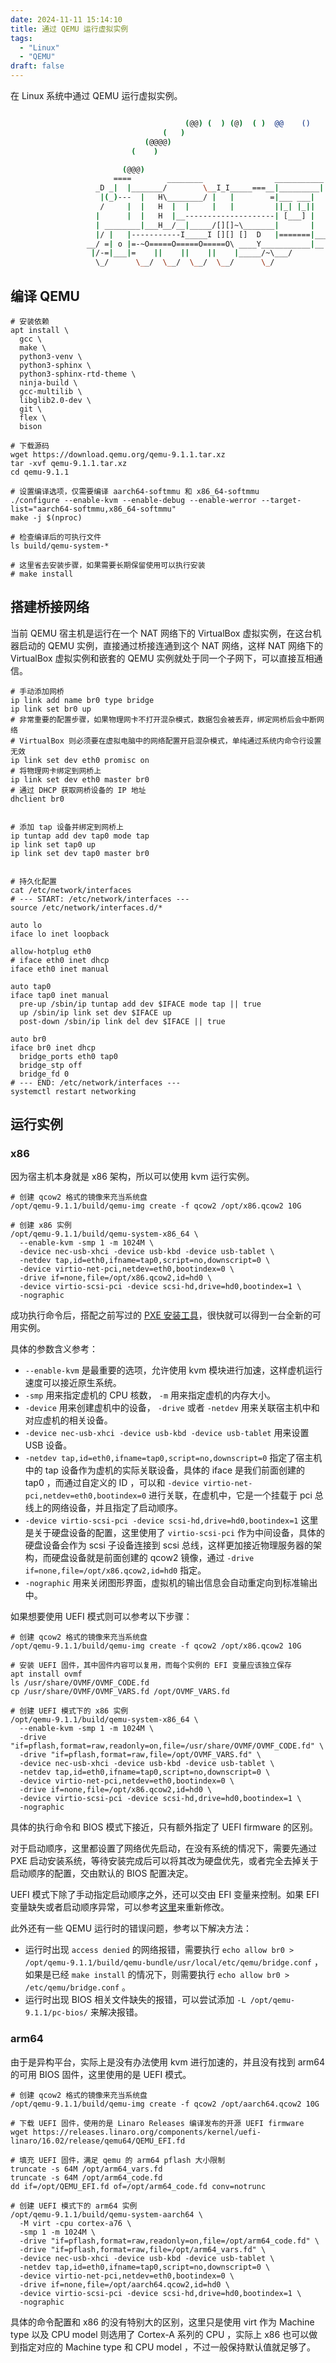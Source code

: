 ```yaml
---
date: 2024-11-11 15:14:10
title: 通过 QEMU 运行虚拟实例
tags:
  - "Linux"
  - "QEMU"
draft: false
---
```


在 Linux 系统中通过 QEMU 运行虚拟实例。

<!--more-->

```bash

                                       (@@) (  ) (@)  ( )  @@    ()    @     O     @     O      @
                                  (   )
                              (@@@@)
                           (    )

                         (@@@)
                       ====        ________                ___________
                   _D _|  |_______/        \__I_I_____===__|_________|
                    |(_)---  |   H\________/ |   |        =|___ ___|      _________________
                    /     |  |   H  |  |     |   |         ||_| |_||     _|                \_____A
                   |      |  |   H  |__--------------------| [___] |   =|                        |
                   | ________|___H__/__|_____/[][]~\_______|       |   -|                        |
                   |/ |   |-----------I_____I [][] []  D   |=======|____|________________________|_
                 __/ =| o |=-~O=====O=====O=====O\ ____Y___________|__|__________________________|_
                  |/-=|___|=    ||    ||    ||    |_____/~\___/          |_D__D__D_|  |_D__D__D_|
                   \_/      \__/  \__/  \__/  \__/      \_/               \_/   \_/    \_/   \_/

```

## 编译 QEMU

```shell
# 安装依赖
apt install \
  gcc \
  make \
  python3-venv \
  python3-sphinx \
  python3-sphinx-rtd-theme \
  ninja-build \
  gcc-multilib \
  libglib2.0-dev \
  git \
  flex \
  bison

# 下载源码
wget https://download.qemu.org/qemu-9.1.1.tar.xz
tar -xvf qemu-9.1.1.tar.xz
cd qemu-9.1.1

# 设置编译选项，仅需要编译 aarch64-softmmu 和 x86_64-softmmu
./configure --enable-kvm --enable-debug --enable-werror --target-list="aarch64-softmmu,x86_64-softmmu"
make -j $(nproc)

# 检查编译后的可执行文件
ls build/qemu-system-*

# 这里省去安装步骤，如果需要长期保留使用可以执行安装
# make install
```

## 搭建桥接网络

当前 QEMU 宿主机是运行在一个 NAT 网络下的 VirtualBox 虚拟实例，在这台机器启动的 QEMU 实例，直接通过桥接连通到这个 NAT 网络，这样 NAT 网络下的 VirtualBox 虚拟实例和嵌套的 QEMU 实例就处于同一个子网下，可以直接互相通信。

```shell
# 手动添加网桥
ip link add name br0 type bridge
ip link set br0 up
# 非常重要的配置步骤，如果物理网卡不打开混杂模式，数据包会被丢弃，绑定网桥后会中断网络
# VirtualBox 则必须要在虚拟电脑中的网络配置开启混杂模式，单纯通过系统内命令行设置无效
ip link set dev eth0 promisc on
# 将物理网卡绑定到网桥上
ip link set dev eth0 master br0
# 通过 DHCP 获取网桥设备的 IP 地址
dhclient br0


# 添加 tap 设备并绑定到网桥上
ip tuntap add dev tap0 mode tap
ip link set tap0 up
ip link set dev tap0 master br0


# 持久化配置
cat /etc/network/interfaces
# --- START: /etc/network/interfaces ---
source /etc/network/interfaces.d/*

auto lo
iface lo inet loopback

allow-hotplug eth0
# iface eth0 inet dhcp
iface eth0 inet manual

auto tap0
iface tap0 inet manual
  pre-up /sbin/ip tuntap add dev $IFACE mode tap || true
  up /sbin/ip link set dev $IFACE up
  post-down /sbin/ip link del dev $IFACE || true

auto br0
iface br0 inet dhcp
  bridge_ports eth0 tap0
  bridge_stp off
  bridge_fd 0
# --- END: /etc/network/interfaces ---
systemctl restart networking
```

## 运行实例

### x86

因为宿主机本身就是 x86 架构，所以可以使用 kvm 运行实例。

```shell
# 创建 qcow2 格式的镜像来充当系统盘
/opt/qemu-9.1.1/build/qemu-img create -f qcow2 /opt/x86.qcow2 10G

# 创建 x86 实例
/opt/qemu-9.1.1/build/qemu-system-x86_64 \
  --enable-kvm -smp 1 -m 1024M \
  -device nec-usb-xhci -device usb-kbd -device usb-tablet \
  -netdev tap,id=eth0,ifname=tap0,script=no,downscript=0 \
  -device virtio-net-pci,netdev=eth0,bootindex=0 \
  -drive if=none,file=/opt/x86.qcow2,id=hd0 \
  -device virtio-scsi-pci -device scsi-hd,drive=hd0,bootindex=1 \
  -nographic
```

成功执行命令后，搭配之前写过的 [PXE 安装工具](https://github.com/yuweizzz/go-pxe-installer)，很快就可以得到一台全新的可用实例。

具体的参数含义参考：

- `--enable-kvm` 是最重要的选项，允许使用 kvm 模块进行加速，这样虚机运行速度可以接近原生系统。
- `-smp` 用来指定虚机的 CPU 核数， `-m` 用来指定虚机的内存大小。
- `-device` 用来创建虚机中的设备， `-drive` 或者 `-netdev` 用来关联宿主机中和对应虚机的相关设备。
- `-device nec-usb-xhci -device usb-kbd -device usb-tablet` 用来设置 USB 设备。
- `-netdev tap,id=eth0,ifname=tap0,script=no,downscript=0` 指定了宿主机中的 tap 设备作为虚机的实际关联设备，具体的 iface 是我们前面创建的 tap0 ，而通过自定义的 ID ，可以和 `-device virtio-net-pci,netdev=eth0,bootindex=0` 进行关联，在虚机中，它是一个挂载于 pci 总线上的网络设备，并且指定了启动顺序。
- `-device virtio-scsi-pci -device scsi-hd,drive=hd0,bootindex=1` 这里是关于硬盘设备的配置，这里使用了 `virtio-scsi-pci` 作为中间设备，具体的硬盘设备会作为 scsi 子设备连接到 scsi 总线，这样更加接近物理服务器的架构，而硬盘设备就是前面创建的 qcow2 镜像，通过 `-drive if=none,file=/opt/x86.qcow2,id=hd0` 指定。
- `-nographic` 用来关闭图形界面，虚拟机的输出信息会自动重定向到标准输出中。

如果想要使用 UEFI 模式则可以参考以下步骤：

```shell
# 创建 qcow2 格式的镜像来充当系统盘
/opt/qemu-9.1.1/build/qemu-img create -f qcow2 /opt/x86.qcow2 10G

# 安装 UEFI 固件，其中固件内容可以复用，而每个实例的 EFI 变量应该独立保存
apt install ovmf
ls /usr/share/OVMF/OVMF_CODE.fd
cp /usr/share/OVMF/OVMF_VARS.fd /opt/OVMF_VARS.fd

# 创建 UEFI 模式下的 x86 实例
/opt/qemu-9.1.1/build/qemu-system-x86_64 \
  --enable-kvm -smp 1 -m 1024M \
  -drive "if=pflash,format=raw,readonly=on,file=/usr/share/OVMF/OVMF_CODE.fd" \
  -drive "if=pflash,format=raw,file=/opt/OVMF_VARS.fd" \
  -device nec-usb-xhci -device usb-kbd -device usb-tablet \
  -netdev tap,id=eth0,ifname=tap0,script=no,downscript=0 \
  -device virtio-net-pci,netdev=eth0,bootindex=0 \
  -drive if=none,file=/opt/x86.qcow2,id=hd0 \
  -device virtio-scsi-pci -device scsi-hd,drive=hd0,bootindex=1 \
  -nographic
```

具体的执行命令和 BIOS 模式下接近，只有额外指定了 UEFI firmware 的区别。

对于启动顺序，这里都设置了网络优先启动，在没有系统的情况下，需要先通过 PXE 启动安装系统，等待安装完成后可以将其改为硬盘优先，或者完全去掉关于启动顺序的配置，交由默认的 BIOS 配置决定。

UEFI 模式下除了手动指定启动顺序之外，还可以交由 EFI 变量来控制。如果 EFI 变量缺失或者启动顺序异常，可以参考[这里](https://yuweizzz.github.io/post/convert_legacy_bios_to_uefi/#%E4%BF%AE%E6%94%B9%E5%90%AF%E5%8A%A8%E6%A8%A1%E5%BC%8F%E5%92%8C-uefi-%E5%90%AF%E5%8A%A8%E9%A1%B9)来重新修改。

此外还有一些 QEMU 运行时的错误问题，参考以下解决方法：

- 运行时出现 `access denied` 的网络报错，需要执行 `echo allow br0 > /opt/qemu-9.1.1/build/qemu-bundle/usr/local/etc/qemu/bridge.conf` ，如果是已经 `make install` 的情况下，则需要执行 `echo allow br0 > /etc/qemu/bridge.conf` 。
- 运行时出现 BIOS 相关文件缺失的报错，可以尝试添加 `-L /opt/qemu-9.1.1/pc-bios/` 来解决报错。

### arm64

由于是异构平台，实际上是没有办法使用 kvm 进行加速的，并且没有找到 arm64 的可用 BIOS 固件，这里使用的是 UEFI 模式。

```shell
# 创建 qcow2 格式的镜像来充当系统盘
/opt/qemu-9.1.1/build/qemu-img create -f qcow2 /opt/aarch64.qcow2 10G

# 下载 UEFI 固件，使用的是 Linaro Releases 编译发布的开源 UEFI firmware
wget https://releases.linaro.org/components/kernel/uefi-linaro/16.02/release/qemu64/QEMU_EFI.fd

# 填充 UEFI 固件，满足 qemu 的 arm64 pflash 大小限制
truncate -s 64M /opt/arm64_vars.fd
truncate -s 64M /opt/arm64_code.fd
dd if=/opt/QEMU_EFI.fd of=/opt/arm64_code.fd conv=notrunc

# 创建 UEFI 模式下的 arm64 实例
/opt/qemu-9.1.1/build/qemu-system-aarch64 \
  -M virt -cpu cortex-a76 \
  -smp 1 -m 1024M \
  -drive "if=pflash,format=raw,readonly=on,file=/opt/arm64_code.fd" \
  -drive "if=pflash,format=raw,file=/opt/arm64_vars.fd" \
  -device nec-usb-xhci -device usb-kbd -device usb-tablet \
  -netdev tap,id=eth0,ifname=tap0,script=no,downscript=0 \
  -device virtio-net-pci,netdev=eth0,bootindex=0 \
  -drive if=none,file=/opt/aarch64.qcow2,id=hd0 \
  -device virtio-scsi-pci -device scsi-hd,drive=hd0,bootindex=1 \
  -nographic
```

具体的命令配置和 x86 的没有特别大的区别，这里只是使用 virt 作为 Machine type 以及 CPU model 则选用了 Cortex-A 系列的 CPU ，实际上 x86 也可以做到指定对应的 Machine type 和 CPU model ，不过一般保持默认值就足够了。
